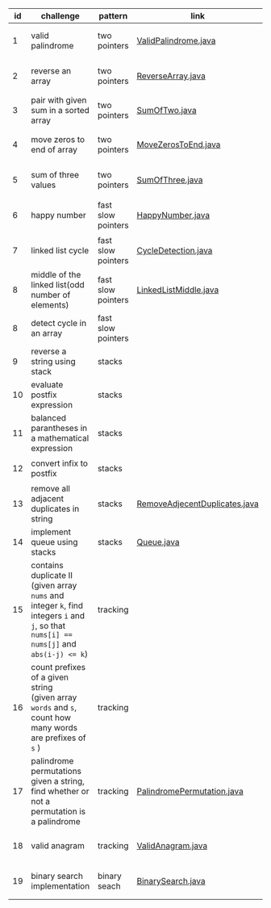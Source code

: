 | id | challenge | pattern | link | compile and run |
|----|-----------|---------|------| --------------- |
| 1  | valid palindrome | two pointers | [ValidPalindrome.java](ValidPalindrome.java) | `javac --release 22 --enable-preview ValidPalindrome.java && java --enable-preview ValidPalindrome` |
| 2  | reverse an array | two pointers | [ReverseArray.java](ReverseArray.java) | `javac --release 22 --enable-preview ReverseArray.java && java --enable-preview ReverseArray` |
| 3  | pair with given sum in a sorted array | two pointers | [SumOfTwo.java](SumOfTwo.java) | `javac --release 22 --enable-preview SumOfTwo.java && java --enable-preview SumOfTwo` |
| 4  | move zeros to end of array | two pointers | [MoveZerosToEnd.java](MoveZerosToEnd.java) | `javac --release 22 --enable-preview MoveZerosToEnd.java && java --enable-preview MoveZerosToEnd` |
| 5  | sum of three values | two pointers | [SumOfThree.java](SumOfThree.java) | `javac --release 22 --enable-preview SumOfThree.java && java --enable-preview SumOfThree` |
| 6  | happy number | fast slow pointers | [HappyNumber.java](HappyNumber.java) | `javac --release 22 --enable-preview HappyNumber.java && java --enable-preview HappyNumber` |
| 7  | linked list cycle | fast slow pointers | [CycleDetection.java](CycleDetection.java) | `javac --release 22 --enable-preview CycleDetection.java && java --enable-preview CycleDetection` |
| 8  | middle of the linked list(odd number of elements) | fast slow pointers | [LinkedListMiddle.java](LinkedListMiddle.java) | `javac --release 22 --enable-preview LinkedListMiddle.java && java --enable-preview LinkedListMiddle` |
| 8  | detect cycle in an array | fast slow pointers | []() | `javac --release 22 --enable-preview TODO.java && java --enable-preview TODO` |
| 9  | reverse a string using stack | stacks | []() | `javac --release 22 --enable-preview TODO.java && java --enable-preview TODO` |
| 10 | evaluate postfix expression | stacks | []() | `javac --release 22 --enable-preview TODO.java && java --enable-preview TODO` |
| 11 | balanced parantheses in a mathematical expression | stacks | []() | `javac --release 22 --enable-preview TODO.java && java --enable-preview TODO` |
| 12 | convert infix to postfix | stacks | []() | `javac --release 22 --enable-preview TODO.java && java --enable-preview TODO` |
| 13 | remove all adjacent duplicates in string | stacks | [RemoveAdjecentDuplicates.java](RemoveAdjecentDuplicates.java) | `javac --release 22 --enable-preview RemoveAdjecentDuplicates.java && java --enable-preview RemoveAdjecentDuplicates` |
| 14 | implement queue using stacks | stacks | [Queue.java](Queue.java) | `javac --release 22 --enable-preview Queue.java && java --enable-preview Queue` |
| 15 | contains duplicate II </br>(given array `nums` and integer `k`, find integers `i` and `j`, so that `nums[i] == nums[j]` and `abs(i-j) <= k`) | tracking | []() | `` |
| 16 | count prefixes of a given string </br> (given array `words` and `s`, count how many words are prefixes of `s` ) | tracking | []() | `` |
| 17 | palindrome permutations </br> given a string, find whether or not a permutation is a palindrome | tracking | [PalindromePermutation.java](PalindromePermutation.java) | `javac --release 22 --enable-preview PalindromePermutation.java && java --enable-preview PalindromePermutation` |
| 18 | valid anagram | tracking | [ValidAnagram.java](ValidAnagram.java) | `javac --release 22 --enable-preview ValidAnagram.java && java --enable-preview ValidAnagram` |
| 19 | binary search implementation | binary seach | [BinarySearch.java](BinarySearch.java) | `javac --release 22 --enable-preview BinarySearch.java && java --enable-preview BinarySearch` |
